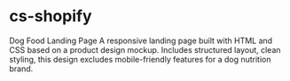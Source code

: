 # cs-shopify
Dog Food Landing Page A responsive landing page built with HTML and CSS based on a product design mockup. Includes structured layout, clean styling, this design excludes mobile-friendly features for a dog nutrition brand.
